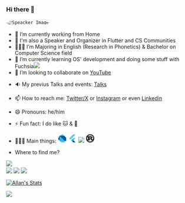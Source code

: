 ### Hi there 👋
<!-- - 🔭 I’m currently working from Home @ [Nubank](https://github.com/nubank)  -->
<code><img src="https://media.licdn.com/dms/image/D4D03AQFi5fznN5ABuQ/profile-displayphoto-shrink_800_800/0/1692990889723?e=1707350400&v=beta&t=ZLLgCL96v59FjVB-07i4qPKi-vl-ZvW1VTN1ubh9z4Q" alt="Speacker Image" style="vertical-align: middle; width: 50px; height: 50px; border-radius: 50%;"></code>

- 🔭 I’m currently working from Home
- 👨 I'm also a Speaker and Organizer in Flutter and CS Communities
- 🧑🏼‍🎓 I’m Majoring in English (Research in Phonetics) & Bachelor on Computer Science field
- 🌱 I’m currently learning OS' development and doing some stuff with Fuchsia<img height="24" src="https://avatars0.githubusercontent.com/u/12826430?s=200&v=4">
- 👯 I’m looking to collaborate on [YouTube](https://www.youtube.com/channel/UCrFTsrNTqLaVleQ_FeKYrsQ)
<!-- - 🤔 I’m looking for help with ... -->
<!-- - 💬 Ask me about ... -->
- 🔉 My previus Talks and events: [Talks](https://github.com/allansrc/allansrc/blob/master/talks.MD)
- 📫 How to reach me: [Twitter/X](https://twitter.com/allansrc) or [Instagram](https://instagram.com/allansrc) or even [Linkedin](https://www.linkedin.com/in/allanrt/)
- 😄 Pronouns: he/him
- ⚡ Fun fact: I do like 🐱 & 🦆

- 👨🏼‍💻  Main things:
<code><img height="24" src="https://raw.githubusercontent.com/github/explore/80688e429a7d4ef2fca1e82350fe8e3517d3494d/topics/dart/dart.png"></code>
<code><img height="24" src="https://raw.githubusercontent.com/github/explore/80688e429a7d4ef2fca1e82350fe8e3517d3494d/topics/flutter/flutter.png"></code>
<code><img height="24" src="https://avatars0.githubusercontent.com/u/12826430?s=200&v=4"></code>
<code><img height="24" src="https://raw.githubusercontent.com/github/explore/80688e429a7d4ef2fca1e82350fe8e3517d3494d/topics/rust/rust.png"></code>

- Where to find me?

<code><a href="https://medium.com/@allansrc"><img src="https://img.shields.io/badge/Medium-12100E?style=for-the-badge&logo=medium&logoColor=white" /></a></code>
<code><a href="https://linkedin.com/in/allanrt"> <img src="https://img.shields.io/badge/LinkedIn-0077B5?style=for-the-badge&logo=linkedin&logoColor=white" /></a></code>
<code><a href="https://twitch.tv/duckdevtv"><img src="https://img.shields.io/badge/Twitch-9146FF?style=for-the-badge&logo=twitch&logoColor=white" /></a></code>
<code><a href="https://www.youtube.com/channel/UCrFTsrNTqLaVleQ_FeKYrsQ"><img src="https://img.shields.io/badge/YouTube-FF0000?style=for-the-badge&logo=youtube&logoColor=white" /></a></code>


[![Allan's Stats](https://github-readme-stats.vercel.app/api?username=allansrc&&show_icons=true&title_color=FFA10B&icon_color=FFA10B&text_color=ffffff&bg_color=151515)](https://github.com/allansrc)

<!-- <img src="https://github-readme-stats.vercel.app/api/top-langs/?username=allansrc&theme=dark&layout=compact&show_icons=true&title_color=FFA10B&icon_color=FFA10B"/> -->


<code><img src="https://komarev.com/ghpvc/?username=allansrc&style=flat&color=yellow"></code>
